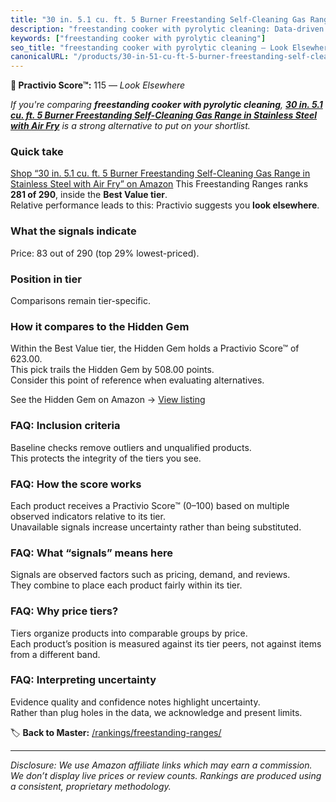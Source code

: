 ```yaml
---
title: "30 in. 5.1 cu. ft. 5 Burner Freestanding Self-Cleaning Gas Range in Stainless Steel with Air Fry"
description: "freestanding cooker with pyrolytic cleaning: Data-driven ranking using the Practivio Score™. Positioned by quality, value, demand, findability, momentum."
keywords: ["freestanding cooker with pyrolytic cleaning"]
seo_title: "freestanding cooker with pyrolytic cleaning — Look Elsewhere (2025)"
canonicalURL: "/products/30-in-51-cu-ft-5-burner-freestanding-self-cleaning-gas-range-in-stainless-steel-with-air-fry-B0CNL8WSKV/"
---
```


**🚫 Practivio Score™:** 115 — _Look Elsewhere_


*If you're comparing **freestanding cooker with pyrolytic cleaning**, **[30 in. 5.1 cu. ft. 5 Burner Freestanding Self-Cleaning Gas Range in Stainless Steel with Air Fry](https://www.amazon.com/dp/B0CNL8WSKV?tag=practivio-20)** is a strong alternative to put on your shortlist.*
### Quick take
[Shop “30 in. 5.1 cu. ft. 5 Burner Freestanding Self-Cleaning Gas Range in Stainless Steel with Air Fry” on Amazon](https://www.amazon.com/dp/B0CNL8WSKV?tag=practivio-20)
This Freestanding Ranges ranks **281 of 290**, inside the **Best Value tier**.  
Relative performance leads to this: Practivio suggests you **look elsewhere**.

### What the signals indicate
Price: 83 out of 290 (top 29% lowest-priced).  

### Position in tier
Comparisons remain tier-specific.

### How it compares to the Hidden Gem
Within the Best Value tier, the Hidden Gem holds a Practivio Score™ of 623.00.  
This pick trails the Hidden Gem by 508.00 points.  
Consider this point of reference when evaluating alternatives.  

See the Hidden Gem on Amazon → [View listing](https://www.amazon.com/dp/B09JKLY86J?tag=practivio-20)

### FAQ: Inclusion criteria
Baseline checks remove outliers and unqualified products.  
This protects the integrity of the tiers you see.

### FAQ: How the score works
Each product receives a Practivio Score™ (0–100) based on multiple observed indicators relative to its tier.  
Unavailable signals increase uncertainty rather than being substituted.

### FAQ: What “signals” means here
Signals are observed factors such as pricing, demand, and reviews.  
They combine to place each product fairly within its tier.

### FAQ: Why price tiers?
Tiers organize products into comparable groups by price.  
Each product’s position is measured against its tier peers, not against items from a different band.

### FAQ: Interpreting uncertainty
Evidence quality and confidence notes highlight uncertainty.  
Rather than plug holes in the data, we acknowledge and present limits.


🏷️ **Back to Master:** [/rankings/freestanding-ranges/](/rankings/freestanding-ranges/)

---
_Disclosure: We use Amazon affiliate links which may earn a commission. We don’t display live prices or review counts. Rankings are produced using a consistent, proprietary methodology._
